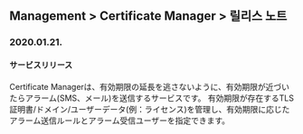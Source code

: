 ## Management > Certificate Manager > 릴리스 노트

### 2020.01.21.
#### サービスリリース
Certificate Managerは、有効期限の延長を逃さないように、有効期限が近づいたらアラーム(SMS、メール)を送信するサービスです。
有効期限が存在するTLS証明書/ドメイン/ユーザーデータ(例：ライセンス)を管理し、有効期限に応じたアラーム送信ルールとアラーム受信ユーザーを指定できます。
